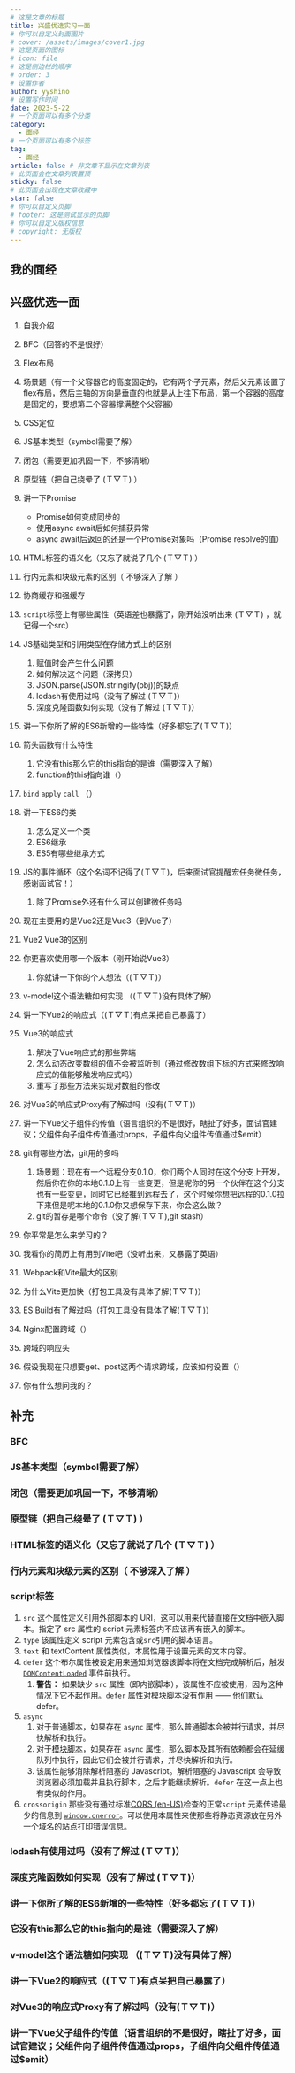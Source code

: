 ```yaml
---
# 这是文章的标题
title: 兴盛优选实习一面
# 你可以自定义封面图片
# cover: /assets/images/cover1.jpg
# 这是页面的图标
# icon: file
# 这是侧边栏的顺序
# order: 3
# 设置作者
author: yyshino
# 设置写作时间
date: 2023-5-22
# 一个页面可以有多个分类
category:
  - 面经
# 一个页面可以有多个标签
tag:
  - 面经
article: false # 非文章不显示在文章列表
# 此页面会在文章列表置顶
sticky: false
# 此页面会出现在文章收藏中
star: false
# 你可以自定义页脚
# footer: 这是测试显示的页脚
# 你可以自定义版权信息
# copyright: 无版权
---
```


## 我的面经

## 兴盛优选一面

1. 自我介绍

2. BFC（回答的不是很好）

3. Flex布局

4. 场景题（有一个父容器它的高度固定的，它有两个子元素，然后父元素设置了flex布局，然后主轴的方向是垂直的也就是从上往下布局，第一个容器的高度是固定的，要想第二个容器撑满整个父容器）

5. CSS定位
6. JS基本类型（symbol需要了解）
7. 闭包（需要更加巩固一下，不够清晰）
8. 原型链（把自己绕晕了 (Ｔ▽Ｔ) ）
9. 讲一下Promise
   - Promise如何变成同步的
   - 使用async await后如何捕获异常
   - async await后返回的还是一个Promise对象吗（Promise resolve的值）
10. HTML标签的语义化（又忘了就说了几个 (Ｔ▽Ｔ) ）
11. 行内元素和块级元素的区别（ 不够深入了解 ）
12. 协商缓存和强缓存
13. `script`标签上有哪些属性（英语差也暴露了，刚开始没听出来  (Ｔ▽Ｔ) ，就记得一个src）
14. JS基础类型和引用类型在存储方式上的区别
    1. 赋值时会产生什么问题
    2. 如何解决这个问题（深拷贝）
    3. JSON.parse(JSON.stringify(obj))的缺点
    4. lodash有使用过吗（没有了解过 (Ｔ▽Ｔ)）
    5. 深度克隆函数如何实现（没有了解过 (Ｔ▽Ｔ)）
15. 讲一下你所了解的ES6新增的一些特性（好多都忘了(Ｔ▽Ｔ)）
16. 箭头函数有什么特性
    1. 它没有this那么它的this指向的是谁（需要深入了解）
    2. function的this指向谁（）
17. `bind` `apply` `call` （）
18. 讲一下ES6的类
    1. 怎么定义一个类
    2. ES6继承
    3. ES5有哪些继承方式
19. JS的事件循环（这个名词不记得了(Ｔ▽Ｔ)，后来面试官提醒宏任务微任务，感谢面试官！）
    1. 除了Promise外还有什么可以创建微任务吗
20. 现在主要用的是Vue2还是Vue3（到Vue了）
21. Vue2 Vue3的区别
22. 你更喜欢使用哪一个版本（刚开始说Vue3）
    1. 你就讲一下你的个人想法（(Ｔ▽Ｔ)）
23. v-model这个语法糖如何实现 （(Ｔ▽Ｔ)没有具体了解）
24. 讲一下Vue2的响应式（(Ｔ▽Ｔ)有点呆把自己暴露了）
25. Vue3的响应式
    1. 解决了Vue响应式的那些弊端
    2. 怎么动态改变数组的值不会被监听到（通过修改数组下标的方式来修改响应式的值能够触发响应式吗）
    3. 重写了那些方法来实现对数组的修改
26. 对Vue3的响应式Proxy有了解过吗（没有(Ｔ▽Ｔ)）
27. 讲一下Vue父子组件的传值（语言组织的不是很好，瞎扯了好多，面试官建议；父组件向子组件传值通过props，子组件向父组件传值通过$emit）
28. git有哪些方法，git用的多吗
    1. 场景题：现在有一个远程分支0.1.0，你们两个人同时在这个分支上开发，然后你在你的本地0.1.0上有一些变更，但是呢你的另一个伙伴在这个分支也有一些变更，同时它已经推到远程去了，这个时候你想把远程的0.1.0拉下来但是呢本地的0.1.0你又想保存下来，你会这么做？
    2. git的暂存是哪个命令（没了解(Ｔ▽Ｔ),git stash）
29. 你平常是怎么来学习的？
30. 我看你的简历上有用到Vite吧（没听出来，又暴露了英语）
31. Webpack和Vite最大的区别 
32. 为什么Vite更加快（打包工具没有具体了解(Ｔ▽Ｔ)）
33. ES Build有了解过吗（打包工具没有具体了解(Ｔ▽Ｔ)）
34. Nginx配置跨域（）
35. 跨域的响应头
36. 假设我现在只想要get、post这两个请求跨域，应该如何设置（）
37. 你有什么想问我的？





## 补充



### BFC



### JS基本类型（symbol需要了解）



### 闭包（需要更加巩固一下，不够清晰）



### 原型链（把自己绕晕了 (Ｔ▽Ｔ) ）



### HTML标签的语义化（又忘了就说了几个 (Ｔ▽Ｔ) ）



### 行内元素和块级元素的区别（ 不够深入了解 ）



### script标签

1. `src` 这个属性定义引用外部脚本的 URI，这可以用来代替直接在文档中嵌入脚本。指定了 src 属性的 script 元素标签内不应该再有嵌入的脚本。
2. `type` 该属性定义 script 元素包含或`src`引用的脚本语言。
3. `text` 和 textContent 属性类似，本属性用于设置元素的文本内容。
4. `defer` 这个布尔属性被设定用来通知浏览器该脚本将在文档完成解析后，触发 [`DOMContentLoaded`](https://developer.mozilla.org/zh-CN/docs/Web/API/Window/DOMContentLoaded_event) 事件前执行。
   1. **警告：** 如果缺少 `src` 属性（即内嵌脚本），该属性不应被使用，因为这种情况下它不起作用。`defer` 属性对模块脚本没有作用 —— 他们默认 defer。
5. `async` 
   1. 对于普通脚本，如果存在 `async` 属性，那么普通脚本会被并行请求，并尽快解析和执行。 
   2. 对于[模块脚本](https://developer.mozilla.org/zh-CN/docs/Web/JavaScript/Guide/Modules)，如果存在 `async` 属性，那么脚本及其所有依赖都会在延缓队列中执行，因此它们会被并行请求，并尽快解析和执行。 
   3. 该属性能够消除解析阻塞的 Javascript。解析阻塞的 Javascript 会导致浏览器必须加载并且执行脚本，之后才能继续解析。`defer` 在这一点上也有类似的作用。
6. `crossorigin` 那些没有通过标准[CORS (en-US)](https://developer.mozilla.org/en-US/docs/Web/HTTP/CORS)检查的正常`script` 元素传递最少的信息到 [`window.onerror`](https://developer.mozilla.org/zh-CN/docs/Web/API/Window/error_event)。可以使用本属性来使那些将静态资源放在另外一个域名的站点打印错误信息。



### lodash有使用过吗（没有了解过 (Ｔ▽Ｔ)）



### 深度克隆函数如何实现（没有了解过 (Ｔ▽Ｔ)）



### 讲一下你所了解的ES6新增的一些特性（好多都忘了(Ｔ▽Ｔ)）



### 它没有this那么它的this指向的是谁（需要深入了解）



### v-model这个语法糖如何实现 （(Ｔ▽Ｔ)没有具体了解）



### 讲一下Vue2的响应式（(Ｔ▽Ｔ)有点呆把自己暴露了）



### 对Vue3的响应式Proxy有了解过吗（没有(Ｔ▽Ｔ)）



### 讲一下Vue父子组件的传值（语言组织的不是很好，瞎扯了好多，面试官建议；父组件向子组件传值通过props，子组件向父组件传值通过$emit）